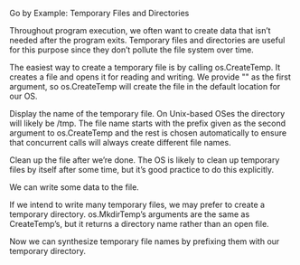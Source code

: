 
Go by Example: Temporary Files and Directories

Throughout program execution, we often want to create data that isn’t needed after the program exits. Temporary files and directories are useful for this purpose since they don’t pollute the file system over time.
	

	



The easiest way to create a temporary file is by calling os.CreateTemp. It creates a file and opens it for reading and writing. We provide "" as the first argument, so os.CreateTemp will create the file in the default location for our OS.
	

Display the name of the temporary file. On Unix-based OSes the directory will likely be /tmp. The file name starts with the prefix given as the second argument to os.CreateTemp and the rest is chosen automatically to ensure that concurrent calls will always create different file names.
	


Clean up the file after we’re done. The OS is likely to clean up temporary files by itself after some time, but it’s good practice to do this explicitly.
	



We can write some data to the file.
	


If we intend to write many temporary files, we may prefer to create a temporary directory. os.MkdirTemp’s arguments are the same as CreateTemp’s, but it returns a directory name rather than an open file.
	



Now we can synthesize temporary file names by prefixing them with our temporary directory.
	


	
